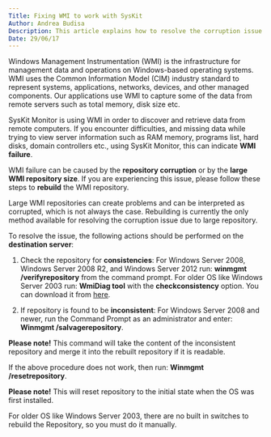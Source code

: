 ```yaml
---
Title: Fixing WMI to work with SysKit
Author: Andrea Budisa
Description: This article explains how to resolve the corruption issue due to large WMI repository.
Date: 29/06/17
---
```

Windows Management Instrumentation (WMI) is the infrastructure for management data and operations on Windows-based operating systems. WMI uses the Common Information Model (CIM) industry standard to represent systems, applications, networks, devices, and other managed components. Our applications use WMI to capture some of the data from remote servers such as total memory, disk size etc.
 
SysKit Monitor is using WMI in order to discover and retrieve data from remote computers. If you encounter difficulties, and missing data while trying to view server information such as RAM memory, programs list, hard disks, domain controllers etc., using SysKit Monitor, this can indicate __WMI failure__.
 
WMI failure can be caused by the __repository corruption__ or by the __large WMI repository size__. If you are experiencing this issue, please follow these steps to __rebuild__ the WMI repository.
 
Large WMI repositories can create problems and can be interpreted as corrupted, which is not always the case. Rebuilding is currently the only method available for resolving the corruption issue due to large repository.
 
To resolve the issue, the following actions should be performed on the __destination server__:

1. Check the repository for __consistencies__:
For Windows Server 2008, Windows Server 2008 R2, and Windows Server 2012 run: __winmgmt /verifyrepository__ from the command prompt.
For older OS like Windows Server 2003 run: __WmiDiag tool__ with the __checkconsistency__ option.
You can download it from [here](https://www.microsoft.com/en-us/download/details.aspx?id=7684).

1. If repository is found to be __inconsistent__:
For Windows Server 2008 and newer, run the Command Prompt as an administrator and enter: __Winmgmt /salvagerepository__.

__Please note!__ This command will take the content of the inconsistent repository and merge it into the rebuilt repository if it is readable.
 
If the above procedure does not work, then run: __Winmgmt /resetrepository__.

__Please note!__ This will reset repository to the initial state when the OS was first installed.
 
For older OS like Windows Server 2003, there are no built in switches to rebuild the Repository, so you must do it manually.